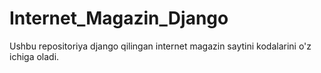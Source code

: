 # Internet_Magazin_Django
 Ushbu repositoriya django qilingan internet magazin saytini kodalarini o'z ichiga oladi.
